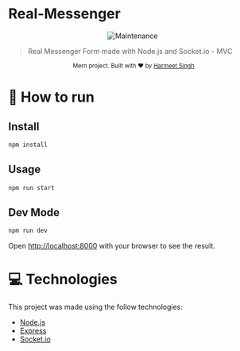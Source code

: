 # Real-Messenger
<p align="center">
  <img alt="Maintenance" src="https://img.shields.io/badge/Maintained%3F-yes-03B0E8.svg" target="_blank" />
  <img alt="" src="https://img.shields.io/github/repo-size/Honey-10/Real-Messenger?color=03B0E8" />
</p>

> Real Messenger Form made with Node.js and Socket.io - MVC

<div align="center">
  <sub>Mern project. Built with ❤︎ by
    <a href="https://github.com/Honey-10">Harmeet Singh</a>
    
  </sub>
</div>

# :construction_worker: How to run
## Install

```sh
npm install
```
## Usage

```sh
npm run start
```
## Dev Mode

```sh
npm run dev
```

Open [http://localhost:8000](http://localhost:8000) with your browser to see the result.



<!--tech-->
# :computer: Technologies
This project was made using the follow technologies:
<ul>
  <li><a href="https://nodejs.org/en/">Node.js</a></li>
  <li><a href="https://expressjs.com/">Express</a></li>
  <li><a href="https://github.com/socketio/socket.io">Socket.io</a></li>
</ul>   
<!--tech end-->
